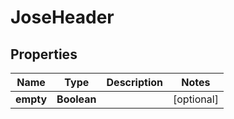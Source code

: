 

# JoseHeader


## Properties

| Name | Type | Description | Notes |
|------------ | ------------- | ------------- | -------------|
|**empty** | **Boolean** |  |  [optional] |




